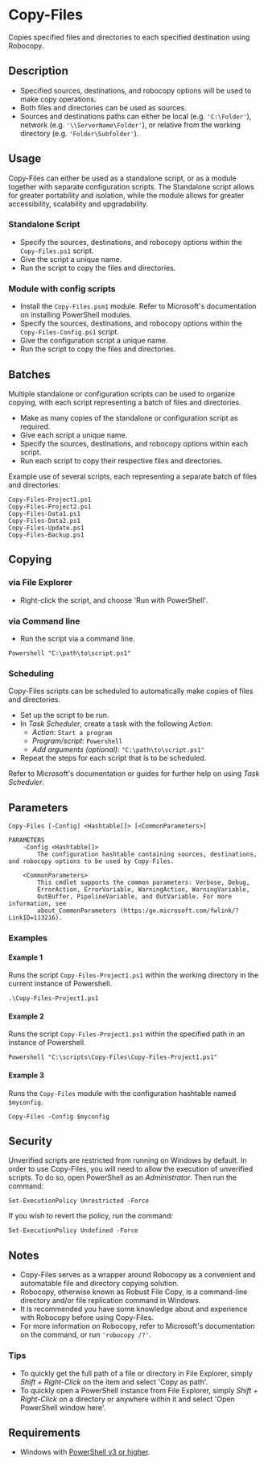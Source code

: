 # Copy-Files

Copies specified files and directories to each specified destination using Robocopy.

## Description

* Specified sources, destinations, and robocopy options will be used to make copy operations.
* Both files and directories can be used as sources.
* Sources and destinations paths can either be local (e.g. `'C:\Folder'`), network (e.g. `'\\ServerName\Folder'`), or relative from the working directory (e.g. `'Folder\Subfolder'`).

## Usage

Copy-Files can either be used as a standalone script, or as a module together with separate configuration scripts. The Standalone script allows for greater portability and isolation, while the module allows for greater accessibility, scalability and upgradability.

### Standalone Script

* Specify the sources, destinations, and robocopy options within the `Copy-Files.ps1` script.
* Give the script a unique name.
* Run the script to copy the files and directories.

### Module with config scripts

* Install the `Copy-Files.psm1` module. Refer to Microsoft's documentation on installing PowerShell modules.
* Specify the sources, destinations, and robocopy options within the `Copy-Files-Config.ps1` script.
* Give the configuration script a unique name.
* Run the script to copy the files and directories.

## Batches

Multiple standalone or configuration scripts can be used to organize copying, with each script representing a batch of files and directories.

* Make as many copies of the standalone or configuration script as required.
* Give each script a unique name.
* Specify the sources, destinations, and robocopy options within each script.
* Run each script to copy their respective files and directories.

Example use of several scripts, each representing a separate batch of files and directories:

```
Copy-Files-Project1.ps1
Copy-Files-Project2.ps1
Copy-Files-Data1.ps1
Copy-Files-Data2.ps1
Copy-Files-Update.ps1
Copy-Files-Backup.ps1
```

## Copying

### via File Explorer

* Right-click the script, and choose 'Run with PowerShell'.

### via Command line

* Run the script via a command line.

```
Powershell "C:\path\to\script.ps1"
```

### Scheduling

Copy-Files scripts can be scheduled to automatically make copies of files and directories.

* Set up the script to be run.
* In *Task Scheduler*, create a task with the following *Action*:
  * *Action*: `Start a program`
  * *Program/script*: `Powershell`
  * *Add arguments (optional)*: `"C:\path\to\script.ps1"`
* Repeat the steps for each script that is to be scheduled.

Refer to Microsoft's documentation or guides for further help on using *Task Scheduler*.

## Parameters

```
Copy-Files [-Config] <Hashtable[]> [<CommonParameters>]

PARAMETERS
    -Config <Hashtable[]>
        The configuration hashtable containing sources, destinations, and robocopy options to be used by Copy-Files.

    <CommonParameters>
        This cmdlet supports the common parameters: Verbose, Debug,
        ErrorAction, ErrorVariable, WarningAction, WarningVariable,
        OutBuffer, PipelineVariable, and OutVariable. For more information, see
        about_CommonParameters (https:/go.microsoft.com/fwlink/?LinkID=113216).
```

### Examples

#### Example 1

Runs the script `Copy-Files-Project1.ps1` within the working directory in the current instance of Powershell.

```
.\Copy-Files-Project1.ps1
```

#### Example 2

Runs the script `Copy-Files-Project1.ps1` within the specified path in an instance of Powershell.

```
Powershell "C:\scripts\Copy-Files\Copy-Files-Project1.ps1"
```

#### Example 3

Runs the `Copy-Files` module with the configuration hashtable named `$myconfig`.

```
Copy-Files -Config $myconfig
```

## Security

Unverified scripts are restricted from running on Windows by default. In order to use Copy-Files, you will need to allow the execution of unverified scripts. To do so, open PowerShell as an *Administrator*. Then run the command:

```
Set-ExecutionPolicy Unrestricted -Force
```

If you wish to revert the policy, run the command:

```
Set-ExecutionPolicy Undefined -Force
```

## Notes

* Copy-Files serves as a wrapper around Robocopy as a convenient and automatable file and directory copying solution.
* Robocopy, otherwise known as Robust File Copy, is a command-line directory and/or file replication command in Windows.
* It is recommended you have some knowledge about and experience with Robocopy before using Copy-Files.
* For more information on Robocopy, refer to Microsoft's documentation on the command, or run `'robocopy /?'`.

### Tips

* To quickly get the full path of a file or directory in File Explorer, simply *Shift + Right-Click* on the item and select 'Copy as path'.
* To quickly open a PowerShell instance from File Explorer, simply *Shift + Right-Click* on a directory or anywhere within it and select 'Open PowerShell window here'.

## Requirements

* Windows with <a href="https://docs.microsoft.com/en-us/powershell/scripting/setup/installing-windows-powershell?view=powershell-5.1" target="_blank" title="PowerShell">PowerShell v3 or higher</a>.